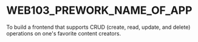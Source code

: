 # WEB103_PREWORK_NAME_OF_APP
To build a frontend that supports CRUD (create, read, update, and delete) operations on one's favorite content creators.
